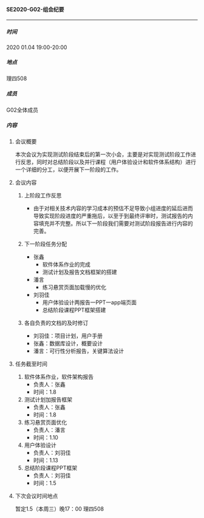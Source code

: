#### SE2020-G02-组会纪要

-----

##### 时间

2020 01.04 19:00-20:00

##### 地点

理四508

##### 成员

G02全体成员

##### 内容

1. 会议概要

   ​		本次会议为实现测试阶段结束后的第一次小会，主要是对实现测试阶段工作进行反思，同时对总结阶段以及并行课程（用户体验设计和软件体系结构）进行一个详细的分工，以便开展下一阶段的工作。
   
2. 会议内容

   1. 上阶段工作反思
      
      - 由于对相关技术内容的学习成本的预估不足导致小组进度的延后进而导致实现阶段进度的严重拖后，以至于到最终评审时，测试报告的内容填充并不完整。所以下一阶段我们需要对测试阶段报告进行内容的完善。
      
   2. 下一阶段任务分配
      - 张鑫
        - 软件体系作业的完成
        - 测试计划及报告文档框架的搭建
      - 潘言
        - 练习悬赏页面加载慢的优化
      - 刘羽佳
        - 用户体验设计两报告一PPT一app端页面
        - 总结阶段课程PPT框架搭建
   
   5. 各自负责的文档的及时修订
   
      - 刘羽佳：项目计划，用户手册
      - 张鑫：数据库设计，概要设计
      - 潘言：可行性分析报告，关键算法设计
   
3. 任务截至时间
   1. 软件体系作业，软件架构报告
      - 负责人：张鑫
      - 时间：1.8
   2. 测试计划加报告框架
      - 负责人：张鑫
      - 时间：1.8
   3. 练习悬赏页面优化
      - 负责人：潘言
      - 时间：1.10
   4. 用户体验设计
      - 负责人：刘羽佳
      - 时间：1.13
   5. 总结阶段课程PPT框架
      - 负责人：刘羽佳
      - 时间：1.5

4. 下次会议时间地点

   暂定1.5（本周三）晚17：00 理四508

   ​		

